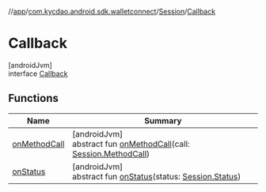 //[app](../../../../index.md)/[com.kycdao.android.sdk.walletconnect](../../index.md)/[Session](../index.md)/[Callback](index.md)

# Callback

[androidJvm]\
interface [Callback](index.md)

## Functions

| Name | Summary |
|---|---|
| [onMethodCall](on-method-call.md) | [androidJvm]<br>abstract fun [onMethodCall](on-method-call.md)(call: [Session.MethodCall](../-method-call/index.md)) |
| [onStatus](on-status.md) | [androidJvm]<br>abstract fun [onStatus](on-status.md)(status: [Session.Status](../-status/index.md)) |
